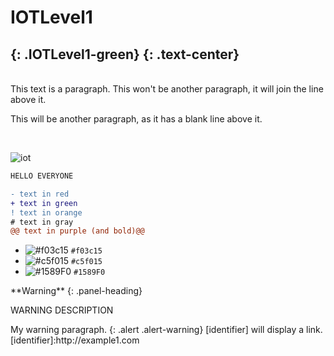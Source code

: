 # IOTLevel1
{: .IOTLevel1-green}
{: .text-center}
-------
<!-- blank line -->
<br>
<!-- blank line -->
This text is a paragraph.
This won't be another paragraph, it will join the line above it.

This will be another paragraph, as it has a blank line above it.
<!-- blank line -->
<br>
<!-- blank line -->

![iot](https://user-images.githubusercontent.com/81381146/132446882-08b2098e-afc3-45b2-b1a0-e22756afd12d.png)

```ino
HELLO EVERYONE
```
```diff
- text in red
+ text in green
! text in orange
# text in gray
@@ text in purple (and bold)@@
```
- ![#f03c15](https://via.placeholder.com/15/f03c15/000000?text=+) `#f03c15`
- ![#c5f015](https://via.placeholder.com/15/c5f015/000000?text=+) `#c5f015`
- ![#1589F0](https://via.placeholder.com/15/1589F0/000000?text=+) `#1589F0`


<div class="panel panel-warning">
**Warning**
{: .panel-heading}
<div class="panel-body">

WARNING DESCRIPTION

</div>
</div>
My warning paragraph.
{: .alert .alert-warning}
<style>
.alert-warning {
  color: rgb(138,109,59) !important;
}
</style>
[identifier] will display a link.
[identifier]:http://example1.com

